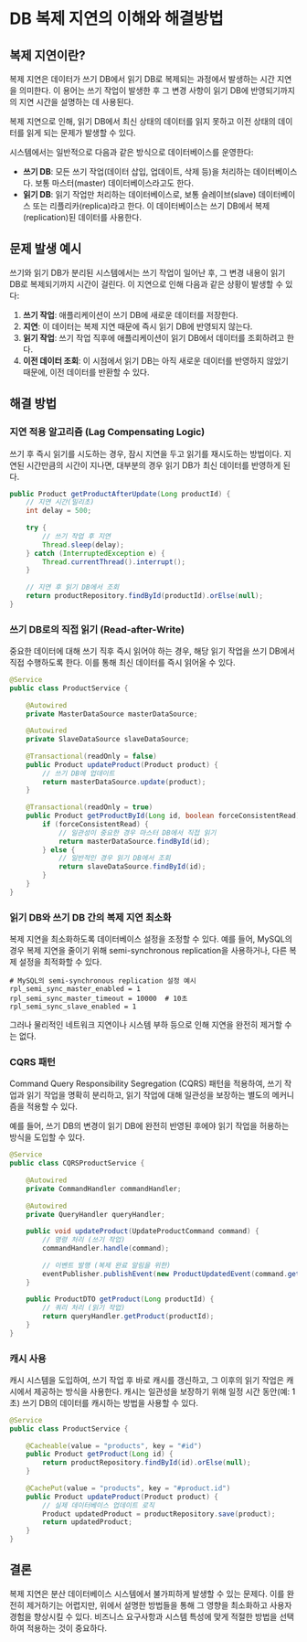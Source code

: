 # DB 복제 지연의 이해와 해결방법

## 복제 지연이란?

복제 지연은 데이터가 쓰기 DB에서 읽기 DB로 복제되는 과정에서 발생하는 시간 지연을 의미한다. 이 용어는 쓰기 작업이 발생한 후 그 변경 사항이 읽기 DB에 반영되기까지의 지연 시간을 설명하는 데 사용된다.

복제 지연으로 인해, 읽기 DB에서 최신 상태의 데이터를 읽지 못하고 이전 상태의 데이터를 읽게 되는 문제가 발생할 수 있다.

시스템에서는 일반적으로 다음과 같은 방식으로 데이터베이스를 운영한다:

- **쓰기 DB**: 모든 쓰기 작업(데이터 삽입, 업데이트, 삭제 등)을 처리하는 데이터베이스다. 보통 마스터(master) 데이터베이스라고도 한다.
- **읽기 DB**: 읽기 작업만 처리하는 데이터베이스로, 보통 슬레이브(slave) 데이터베이스 또는 리플리카(replica)라고 한다. 이 데이터베이스는 쓰기 DB에서 복제(replication)된 데이터를 사용한다.

## 문제 발생 예시

쓰기와 읽기 DB가 분리된 시스템에서는 쓰기 작업이 일어난 후, 그 변경 내용이 읽기 DB로 복제되기까지 시간이 걸린다. 이 지연으로 인해 다음과 같은 상황이 발생할 수 있다:

1. **쓰기 작업**: 애플리케이션이 쓰기 DB에 새로운 데이터를 저장한다.
2. **지연**: 이 데이터는 복제 지연 때문에 즉시 읽기 DB에 반영되지 않는다.
3. **읽기 작업**: 쓰기 작업 직후에 애플리케이션이 읽기 DB에서 데이터를 조회하려고 한다.
4. **이전 데이터 조회**: 이 시점에서 읽기 DB는 아직 새로운 데이터를 반영하지 않았기 때문에, 이전 데이터를 반환할 수 있다.


## 해결 방법

### 지연 적용 알고리즘 (Lag Compensating Logic)

쓰기 후 즉시 읽기를 시도하는 경우, 잠시 지연을 두고 읽기를 재시도하는 방법이다. 지연된 시간만큼의 시간이 지나면, 대부분의 경우 읽기 DB가 최신 데이터를 반영하게 된다.

```java
public Product getProductAfterUpdate(Long productId) {
    // 지연 시간(밀리초)
    int delay = 500;
    
    try {
        // 쓰기 작업 후 지연
        Thread.sleep(delay);
    } catch (InterruptedException e) {
        Thread.currentThread().interrupt();
    }
    
    // 지연 후 읽기 DB에서 조회
    return productRepository.findById(productId).orElse(null);
}
```

### 쓰기 DB로의 직접 읽기 (Read-after-Write)

중요한 데이터에 대해 쓰기 직후 즉시 읽어야 하는 경우, 해당 읽기 작업을 쓰기 DB에서 직접 수행하도록 한다. 이를 통해 최신 데이터를 즉시 읽어올 수 있다.

```java
@Service
public class ProductService {
    
    @Autowired
    private MasterDataSource masterDataSource;
    
    @Autowired
    private SlaveDataSource slaveDataSource;
    
    @Transactional(readOnly = false)
    public Product updateProduct(Product product) {
        // 쓰기 DB에 업데이트
        return masterDataSource.update(product);
    }
    
    @Transactional(readOnly = true)
    public Product getProductById(Long id, boolean forceConsistentRead) {
        if (forceConsistentRead) {
            // 일관성이 중요한 경우 마스터 DB에서 직접 읽기
            return masterDataSource.findById(id);
        } else {
            // 일반적인 경우 읽기 DB에서 조회
            return slaveDataSource.findById(id);
        }
    }
}
```

### 읽기 DB와 쓰기 DB 간의 복제 지연 최소화

복제 지연을 최소화하도록 데이터베이스 설정을 조정할 수 있다. 예를 들어, MySQL의 경우 복제 지연을 줄이기 위해 semi-synchronous replication을 사용하거나, 다른 복제 설정을 최적화할 수 있다.

```properties
# MySQL의 semi-synchronous replication 설정 예시
rpl_semi_sync_master_enabled = 1
rpl_semi_sync_master_timeout = 10000  # 10초
rpl_semi_sync_slave_enabled = 1
```

그러나 물리적인 네트워크 지연이나 시스템 부하 등으로 인해 지연을 완전히 제거할 수는 없다.

### CQRS 패턴

Command Query Responsibility Segregation (CQRS) 패턴을 적용하여, 쓰기 작업과 읽기 작업을 명확히 분리하고, 읽기 작업에 대해 일관성을 보장하는 별도의 메커니즘을 적용할 수 있다.

예를 들어, 쓰기 DB의 변경이 읽기 DB에 완전히 반영된 후에야 읽기 작업을 허용하는 방식을 도입할 수 있다.

```java
@Service
public class CQRSProductService {
    
    @Autowired
    private CommandHandler commandHandler;
    
    @Autowired
    private QueryHandler queryHandler;
    
    public void updateProduct(UpdateProductCommand command) {
        // 명령 처리 (쓰기 작업)
        commandHandler.handle(command);
        
        // 이벤트 발행 (복제 완료 알림을 위한)
        eventPublisher.publishEvent(new ProductUpdatedEvent(command.getProductId()));
    }
    
    public ProductDTO getProduct(Long productId) {
        // 쿼리 처리 (읽기 작업)
        return queryHandler.getProduct(productId);
    }
}
```

### 캐시 사용

캐시 시스템을 도입하여, 쓰기 작업 후 바로 캐시를 갱신하고, 그 이후의 읽기 작업은 캐시에서 제공하는 방식을 사용한다. 캐시는 일관성을 보장하기 위해 일정 시간 동안(예: 1초) 쓰기 DB의 데이터를 캐시하는 방법을 사용할 수 있다.

```java
@Service
public class ProductService {
    
    @Cacheable(value = "products", key = "#id")
    public Product getProduct(Long id) {
        return productRepository.findById(id).orElse(null);
    }
    
    @CachePut(value = "products", key = "#product.id")
    public Product updateProduct(Product product) {
        // 실제 데이터베이스 업데이트 로직
        Product updatedProduct = productRepository.save(product);
        return updatedProduct;
    }
}
```

## 결론

복제 지연은 분산 데이터베이스 시스템에서 불가피하게 발생할 수 있는 문제다. 이를 완전히 제거하기는 어렵지만, 위에서 설명한 방법들을 통해 그 영향을 최소화하고 사용자 경험을 향상시킬 수 있다. 비즈니스 요구사항과 시스템 특성에 맞게 적절한 방법을 선택하여 적용하는 것이 중요하다.